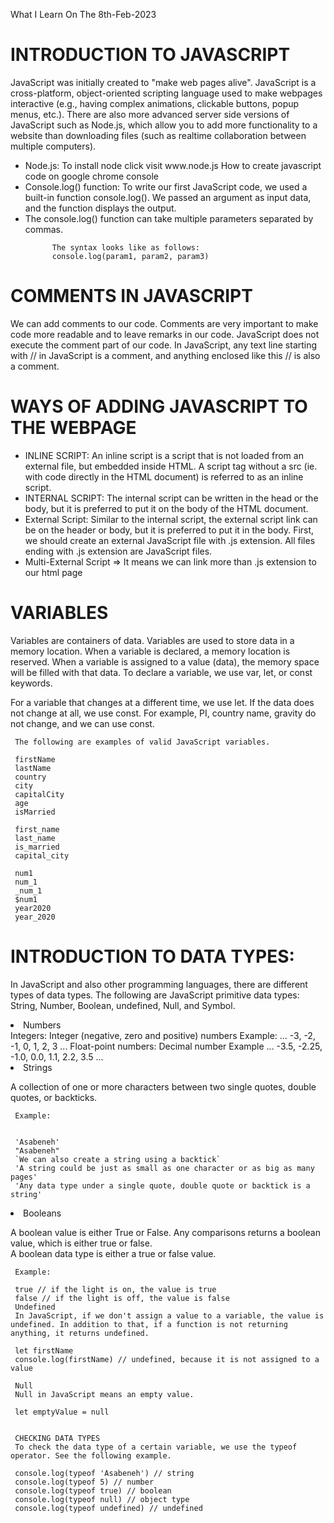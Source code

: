 What I Learn On The 8th-Feb-2023

# INTRODUCTION TO JAVASCRIPT

<p>JavaScript was initially created to "make web pages alive". JavaScript is a cross-platform, object-oriented scripting language used to make webpages interactive (e.g., having complex animations, clickable buttons, popup menus, etc.). There are also more advanced server side versions of JavaScript such as Node.js, which allow you to add more functionality to a website than downloading files (such as realtime collaboration between multiple computers).</p>
   <ul>
    <li> Node.js: To install node click visit www.node.js   
     How to create javascript code on google chrome console
    </li>
     <li>Console.log() function: To write our first JavaScript code, we used a built-in function console.log(). We passed an argument as input data, and the function displays the output. </li>
   <li> The console.log() function can take multiple parameters separated by commas.</li>
   
          
          The syntax looks like as follows:
          console.log(param1, param2, param3)
          
   </ul>
   
   # COMMENTS IN JAVASCRIPT

<p>We can add comments to our code. Comments are very important to make code more readable and to leave remarks in our code. JavaScript does not execute the comment part of our code. In JavaScript, any text line starting with // in JavaScript is a comment, and anything enclosed like this // is also a comment.</p>

  # WAYS OF ADDING JAVASCRIPT TO THE WEBPAGE
  <ul>
    <li> INLINE SCRIPT: An inline script is a script that is not loaded from an external file, but embedded inside HTML. A script tag without a src (ie. with code directly in the HTML document) is referred to as an inline script. 
    </li>
    <li> INTERNAL SCRIPT: The internal script can be written in the head or the body, but it is preferred to put it on the body of the HTML document.
    </li>
    <li> External Script: Similar to the internal script, the external script link can be on the header or body, but it is preferred to put it in the body. First, we should create an external JavaScript file with .js extension. All files ending with .js extension are JavaScript files.
    </li>
    <li>Multi-External Script => It means we can link more than .js extension to our html page</li>
  </ul>


   # VARIABLES
     
<p> Variables are containers of data. Variables are used to store data in a memory location. When a variable is declared, a memory location is reserved. When a variable is assigned to a value (data), the memory space will be filled with that data. To declare a variable, we use var, let, or const keywords.</p>

<p>For a variable that changes at a different time, we use let. If the data does not change at all, we use const. For example, PI, country name, gravity do not change, and we can use const.</p>

     The following are examples of valid JavaScript variables.

     firstName
     lastName
     country
     city
     capitalCity
     age
     isMarried

     first_name
     last_name
     is_married
     capital_city

     num1
     num_1
     _num_1
     $num1
     year2020
     year_2020

 
# INTRODUCTION TO DATA TYPES:

<p>In JavaScript and also other programming languages, there are different types of data types. The following are JavaScript primitive data types: String, Number, Boolean, undefined, Null, and Symbol.</p>

<li>Numbers</li>
     Integers: Integer (negative, zero and positive) numbers Example: ... -3, -2, -1, 0, 1, 2, 3 ...
     Float-point numbers: Decimal number Example ... -3.5, -2.25, -1.0, 0.0, 1.1, 2.2, 3.5 ...

<li>Strings</li>
<p> A collection of one or more characters between two single quotes, double quotes, or backticks.</p>

     Example:


     'Asabeneh'
     "Asabeneh" 
     `We can also create a string using a backtick`
     'A string could be just as small as one character or as big as many pages'
     'Any data type under a single quote, double quote or backtick is a string'

<li>Booleans</li>
<p> A boolean value is either True or False. Any comparisons returns a boolean value, which is either true or false.<br>A boolean data type is either a true or false value.</p>

     Example:

     true // if the light is on, the value is true
     false // if the light is off, the value is false
     Undefined
     In JavaScript, if we don't assign a value to a variable, the value is undefined. In addition to that, if a function is not returning anything, it returns undefined.

     let firstName
     console.log(firstName) // undefined, because it is not assigned to a value 
     
     Null
     Null in JavaScript means an empty value.

     let emptyValue = null


     CHECKING DATA TYPES
     To check the data type of a certain variable, we use the typeof operator. See the following example.

     console.log(typeof 'Asabeneh') // string
     console.log(typeof 5) // number
     console.log(typeof true) // boolean
     console.log(typeof null) // object type
     console.log(typeof undefined) // undefined
